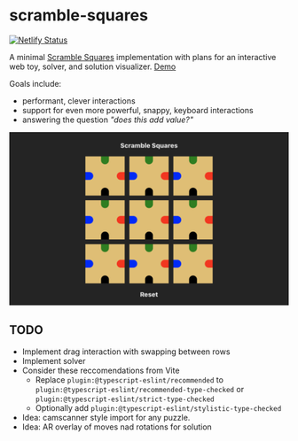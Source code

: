 # scramble-squares

[![Netlify Status](https://api.netlify.com/api/v1/badges/966d0add-5b76-448d-9648-a65be9312a06/deploy-status)](https://app.netlify.com/sites/scramble-squares/deploys)

A minimal [Scramble Squares](https://scramblesquares.com/) implementation with plans for an interactive web toy, solver, and solution visualizer. [Demo](https://scramble.cutaiar.io/)

Goals include:

- performant, clever interactions
- support for even more powerful, snappy, keyboard interactions
- answering the question _"does this add value?"_

![demo](./demo.png)

## TODO

- Implement drag interaction with swapping between rows
- Implement solver
- Consider these reccomendations from Vite
  - Replace `plugin:@typescript-eslint/recommended` to `plugin:@typescript-eslint/recommended-type-checked` or `plugin:@typescript-eslint/strict-type-checked`
  - Optionally add `plugin:@typescript-eslint/stylistic-type-checked`
- Idea: camscanner style import for any puzzle.
- Idea: AR overlay of moves nad rotations for solution
